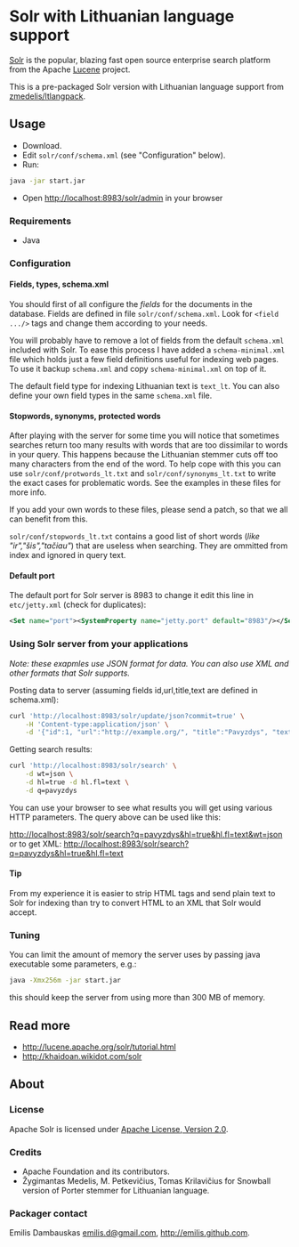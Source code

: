 # Solr with Lithuanian language support

[Solr](http://lucene.apache.org/solr/) is the popular, blazing fast open source enterprise search platform from the Apache [Lucene](http://lucene.apache.org/) project.

This is a pre-packaged Solr version with Lithuanian language support from [zmedelis/ltlangpack](https://github.com/zmedelis/ltlangpack).

## Usage

- Download.
- Edit `solr/conf/schema.xml` (see "Configuration" below).
- Run:
```sh
java -jar start.jar
```
- Open <http://localhost:8983/solr/admin> in your browser

### Requirements

- Java

### Configuration

#### Fields, types, schema.xml

You should first of all configure the *fields* for the documents in the database. Fields are defined in file `solr/conf/schema.xml`. Look for `<field .../>` tags and change them according to your needs.

You will probably have to remove a lot of fields from the default `schema.xml` included with Solr. To ease this process I have added a `schema-minimal.xml` file which holds just a few field definitions useful for indexing web pages. To use it backup `schema.xml` and copy `schema-minimal.xml` on top of it.

The default field type for indexing Lithuanian text is `text_lt`. You can also define your own field types in the same `schema.xml` file.

#### Stopwords, synonyms, protected words

After playing with the server for some time you will notice that sometimes searches return too many results with words that are too dissimilar to words in your query. This happens because the Lithuanian stemmer cuts off too many characters from the end of the word. To help cope with this you can use `solr/conf/protwords_lt.txt` and `solr/conf/synonyms_lt.txt` to write the exact cases for problematic words. See the examples in these files for more info.

If you add your own words to these files, please send a patch, so that we all can benefit from this.

`solr/conf/stopwords_lt.txt` contains a good list of short words (*like "ir","šis","tačiau"*) that are useless when searching. They are ommitted from index and ignored in query text.

#### Default port

The default port for Solr server is 8983 to change it edit this line in `etc/jetty.xml` (check for duplicates):

```xml
<Set name="port"><SystemProperty name="jetty.port" default="8983"/></Set>
```

### Using Solr server from your applications

*Note: these exapmles use JSON format for data. You can also use XML and other formats that Solr supports.*

Posting data to server (assuming fields id,url,title,text are defined in schema.xml):

```sh
curl 'http://localhost:8983/solr/update/json?commit=true' \
    -H 'Content-type:application/json' \
    -d '{"id":1, "url":"http://example.org/", "title":"Pavyzdys", "text":"Pavyzdinis dokumentas."}'
```

Getting search results:

```sh
curl 'http://localhost:8983/solr/search' \
    -d wt=json \
    -d hl=true -d hl.fl=text \
    -d q=pavyzdys
```

You can use your browser to see what results you will get using various HTTP parameters. The query above can be used like this:

<http://localhost:8983/solr/search?q=pavyzdys&hl=true&hl.fl=text&wt=json>
or to get XML:
<http://localhost:8983/solr/search?q=pavyzdys&hl=true&hl.fl=text>

#### Tip

From my experience it is easier to strip HTML tags and send plain text to Solr for indexing than try to convert HTML to an XML that Solr would accept.

### Tuning

You can limit the amount of memory the server uses by passing java executable some parameters, e.g.:

```sh
java -Xmx256m -jar start.jar
```

this should keep the server from using more than 300 MB of memory.

## Read more

- <http://lucene.apache.org/solr/tutorial.html>
- <http://khaidoan.wikidot.com/solr>

## About

### License

Apache Solr is licensed under [Apache License, Version 2.0](http://www.apache.org/licenses/LICENSE-2.0).

### Credits

- Apache Foundation and its contributors.
- Žygimantas Medelis, M. Petkevičius, Tomas Krilavičius for Snowball version of Porter stemmer for Lithuanian language.

### Packager contact

Emilis Dambauskas <emilis.d@gmail.com>, <http://emilis.github.com>.


